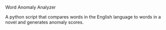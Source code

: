 Word Anomaly Analyzer

A python script that compares words in the English language to words in a novel and generates anomaly scores.
